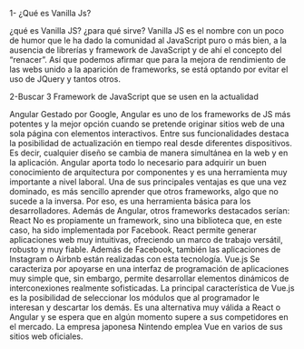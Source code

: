 1- ¿Qué es Vanilla Js?

¿qué es Vanilla JS? ¿para qué sirve? Vanilla JS es el nombre con un poco de humor que le ha dado la comunidad al JavaScript puro o más bien, a la ausencia de librerías y framework de JavaScript y de ahí el concepto del “renacer”. Así que podemos afirmar que para la mejora de rendimiento de las webs unido a la aparición de frameworks, se está optando por evitar el uso de JQuery y tantos otros.

2-Buscar 3 Framework de JavaScript que se usen en la actualidad

Angular
Gestado por Google, Angular es uno de los frameworks de JS más potentes y la mejor opción cuando se pretende originar sitios web de una sola página con elementos interactivos. Entre sus funcionalidades destaca la posibilidad de actualización en tiempo real desde diferentes dispositivos. Es decir, cualquier diseño se cambia de manera simultánea en la web y en la aplicación.
Angular aporta todo lo necesario para adquirir un buen conocimiento de arquitectura por componentes y es una herramienta muy importante a nivel laboral. Una de sus principales ventajas es que una vez dominado, es más sencillo aprender que otros frameworks, algo que no sucede a la inversa. Por eso, es una herramienta básica para los desarrolladores.
Además de Angular, otros frameworks destacados serían:
React
No es propiamente un framework, sino una biblioteca que, en este caso, ha sido implementada por Facebook. React permite generar aplicaciones web muy intuitivas, ofreciendo un marco de trabajo versátil, robusto y muy fiable.
Además de Facebook, también las aplicaciones de Instagram o Airbnb están realizadas con esta tecnología.
Vue.js
Se caracteriza por apoyarse en una interfaz de programación de aplicaciones muy simple que, sin embargo, permite desarrollar elementos dinámicos de interconexiones realmente sofisticadas. La principal característica de Vue.js es la posibilidad de seleccionar los módulos que al programador le interesan y descartar los demás.
Es una alternativa muy válida a React o Angular y se espera que en algún momento supere a sus competidores en el mercado. La empresa japonesa Nintendo emplea Vue en varios de sus sitios web oficiales.
